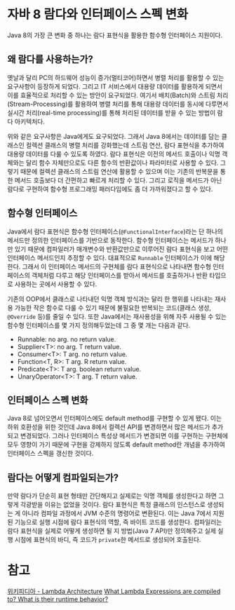 # 자바 8 람다와 인터페이스 스펙 변화
Java 8의 가장 큰 변화 중 하나는 람다 표현식을 활용한 함수형 인터페이스 지원이다.

## 왜 람다를 사용하는가?
옛날과 달리 PC의 하드웨어 성능이 증가(멀티코어)하면서 병렬 처리를 활용할 수 있는 요구사항이 등장하게 되었다. 그리고 IT 서비스에서 대용량 데이터를 활용하게 되면서 이를
효율적으로 처리할 수 있는 방안이 요구되었다. 여기서 배치(Batch)와 스트림 처리(Stream-Processing)를 활용하여 병렬 처리를 통해 대용량 데이터를 동시에 다루면서
실시간 처리(real-time processing)를 통해 처리된 데이터를 받을 수 있는 방법이 람다 아키텍처다.

위와 같은 요구사항은 Java에게도 요구되었다. 그래서 Java 8에서는 데이터를 담는 클래스인 컬렉션 클래스의 병렬 처리를 강화했는데 스트림 연산, 람다 표현식을 추가하여 대용량 데이터를
다룰 수 있도록 하였다. 람다 표현식은 이전의 메서드 호출이나 익명 객체와는 달리 함수 자체만으로도 다른 함수의 반환값이나 파라미터로 사용할 수 있다.
그렇기 때문에 컬렉션 클래스의 스트림 연산에 활용할 수 있으며 이는 기존의 반복문을 통한 메서드 호출보다 더 간편하고 빠르게 처리할 수 있다. 
그리고 로직을 메서드가 아닌 람다로 구현하여 함수형 프로그래밍 패러다임에도 좀 더 가까워졌다고 할 수 있다.

## 함수형 인터페이스
Java에서 람다 표현식은 함수형 인터페이스(`@FunctionalInterface`)라는 단 하나의 메서드만 정의한 인터페이스를 기반으로 동작한다. 함수형 인터페이스는 메서드가 하나만 있기 때문에
컴파일러가 매개변수와 반환값만으로 이루어진 람다 표현식을 보고 어떤 인터페이스 메서드인지 추정할 수 있다. 대표적으로 `Runnable` 인터페이스가 이에 해당한다. 그래서 이 인터페이스 
메서드의 구현체를 람다 표현식으로 나타내면 함수형 인터페이스의 객체처럼 다루고 해당 인터페이스를 받아서 메서드를 호출하거나 반환 타입으로 사용하는 곳에서 사용할 수 있다.

기존의 OOP에서 클래스로 나타내던 익명 객체 방식과는 달리 한 행위를 나타내는 재사용 가능한 작은 함수로 다룰 수 있기 때문에 불필요한 반복되는 코드(클래스 생성, `@Override` 등)를 줄일 수 있다.
또한 Java에서는 재사용성을 위해 자주 사용될 수 있는 함수형 인터페이스를 몇 가지 정의해두었는데 그 중 몇 개는 다음과 같다.
- Runnable: no arg. no return value.
- Supplier<T\>: no arg. T return value.
- Consumer<T\>: T arg. no return value.
- Function<T, R\>: T arg. R return value.
- Predicate<T\>: T arg. boolean return value.
- UnaryOperator<T\>: T arg. T return value.

## 인터페이스 스펙 변화
Java 8로 넘어오면서 인터페이스에도 default method를 구현할 수 있게 됐다. 이는 하위 호환성을 위한 것인데 Java 8에서 컬렉션 API를 변경하면서 많은 메서드가 추가되고 변경되었다.
그러나 인터페이스 특성상 메서드가 변경되면 이를 구현하는 구현체에 모두 영향이 가기 때문에 구현을 강제하지 않도록 default method란 개념을 추가하여 인터페이스 스펙을 갱신한 것이다.
  
## 람다는 어떻게 컴파일되는가?
만약 람다가 단순히 표현 형태만 간단해지고 실제로는 익명 객체를 생성한다고 하면 그렇게 각광받을 이유는 없었을 것이다. 람다 표현식은 특정 클래스의 인스턴스로 생성되는 게 아니라
컴파일 과정에서 JVM 수준의 명령어로 변환된다. 이는 Java 7에서 지원된 기능으로 실행 시점에 람다 표현식의 역할, 즉 바이트 코드를 생성한다. 컴파일러는 람다 표현식을
실제로 어떻게 생성하면 될 지 방법(Java 7 API)만 정의해주고 실제 실행 시점에 표현식의 바디, 즉 코드가 `private`한 메서드로 생성되어 호출된다.

# 참고
[위키피디아 - Lambda Architecture](https://en.wikipedia.org/wiki/Lambda_architecture)
[What Lambda Expressions are compiled to? What is their runtime behavior?](https://www.logicbig.com/tutorials/core-java-tutorial/java-8-enhancements/java-lambda-functional-aspect.html)
